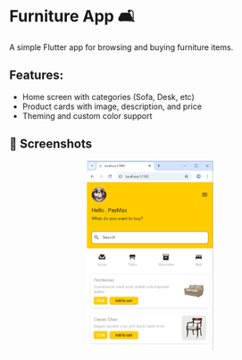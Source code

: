 # Furniture App 🛋️

A simple Flutter app for browsing and buying furniture items.

## Features:
- Home screen with categories (Sofa, Desk, etc)
- Product cards with image, description, and price
- Theming and custom color support


## 📱 Screenshots

<p align="center">
  <img src="assets/img.png" width="45%" />
</p>


